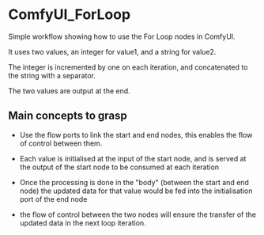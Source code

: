 # ComfyUI_ForLoop
Simple workflow showing how to use the For Loop nodes in ComfyUI.

It uses two values, an integer for value1, and a string for value2.

The integer is incremented by one on each iteration, and concatenated to the string with a separator.

The two values are output at the end.

## Main concepts to grasp

* Use the flow ports to link the start and end nodes, this enables the flow of control between them.

* Each value is initialised at the input of the start node, and is served at the output of the start node to be consumed at each iteration

* Once the processing is done in the "body" (between the start and end node) the updated data for that value would be fed into the initialisation port of the end node

* the flow of control between the two nodes will ensure the transfer of the updated data in the next loop iteration.
